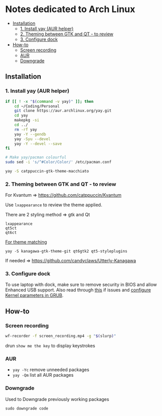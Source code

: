 # Notes dedicated to Arch Linux

<!-- toc -->

- [Installation](#installation)
    * [1. Install yay (AUR helper)](#1-install-yay-aur-helper)
    * [2. Theming between GTK and QT - to review](#2-theming-between-gtk-and-qt---to-review)
    * [3. Configure dock](#3-configure-dock)
- [How-to](#how-to)
    * [Screen recording](#screen-recording)
    * [AUR](#aur)
    * [Downgrade](#downgrade)

<!-- tocstop -->

## Installation

### 1. Install yay (AUR helper)

```bash
if [[ ! -x "$(command -v yay)" ]]; then
	cd ~/Coding/Personal
	git clone https://aur.archlinux.org/yay.git
	cd yay
	makepkg -si
	cd ../
	rm -rf yay
	yay -Y --gendb
	yay -Syu --devel
	yay -Y --devel --save
fi

# Make yay/pacman colourful
sudo sed -i 's/^#Color/Color/' /etc/pacman.conf

yay -S catppuccin-gtk-theme-macchiato
```

### 2. Theming between GTK and QT - to review

For Kvantum => <https://github.com/catppuccin/Kvantum>

Use `lxappearance` to review the theme applied.

There are 2 styling method => gtk and Qt

```
lxappearance
qt5ct
qt6ct
```

[For theme matching](https://wiki.archlinux.org/title/Uniform_look_for_Qt_and_GTK_applications#QGtkStyle)

```
yay -S kanagawa-gtk-theme-git qt6gtk2 qt5-styleplugins
```

If needed => <https://github.com/candyclaws/Utterly-Kanagawa>

### 3. Configure dock

To use laptop with dock, make sure to remove security in BIOS and allow Enhanced USB support. Also read through [this](https://community.frame.work/t/arch-caldigit-ts4-dock-xfce4-trials-tribulations-and-fixes/29117) if issues and [configure Kernel parameters in GRUB](https://forum.manjaro.org/t/how-could-i-edit-a-kernel-parameter/63241/3).

## How-to

### Screen recording

```bash
wf-recorder -f screen_recording.mp4 -g "$(slurp)"
```

drun `show me the key` to display keystrokes

### AUR

- `yay -Yc` remove unneeded packages
- `yay -Qm` list all AUR packages

### Downgrade

Used to Downgrade previously working packages

```
sudo downgrade code
```
